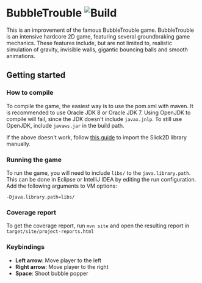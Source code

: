 # BubbleTrouble ![Build](https://travis-ci.org/hungnguyen94/BTrouble.svg?branch=master)

This is an improvement of the famous BubbleTrouble game. BubbleTrouble is an intensive hardcore 2D game, featuring several groundbraking game mechanics. These features include, but are not limited to, realistic simulation of gravity, invisible walls, gigantic bouncing balls and smooth animations. 

## Getting started

### How to compile

To compile the game, the easiest way is to use the pom.xml with maven. It is recommended to use Oracle JDK 8 or Oracle JDK 7. Using OpenJDK to compile will fail, since the JDK doesn't include `javax.jnlp`. To still use OpenJDK, include `javaws.jar` in the build path. 

If the above doesn't work, follow [this guide](http://slick.ninjacave.com/wiki/index.php?title=Setting_up_Slick2D_with_Eclipse) to import the Slick2D library manually. 

### Running the game

To run the game, you will need to include `libs/` to the `java.library.path`. This can be done in Eclipse or IntelliJ IDEA by editing the run configuration. Add the following arguments to VM options: 
``` 
-Djava.library.path=libs/
```

### Coverage report
To get the coverage report, run `mvn site` and open the resulting report in `target/site/project-reports.html`

### Keybindings

- **Left arrow**: Move player to the left
- **Right arrow**: Move player to the right
- **Space**: Shoot bubble popper
